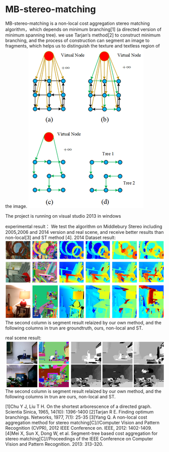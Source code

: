 # MB-stereo-matching
MB-stereo-matching is a non-local cost aggregation stereo matching algorithm，which depends on minimum branching[1]
(a directed version of minimum spanning tree). we use Tarjan‘s method[2] to construct minimum branching, and the process of construction
can segment an image to fragments, which helps us to distinguish the texture and textless region of the image.
![Image text](https://raw.githubusercontent.com/zssjh/git_img/master/1__.png)

The project is running on visual studio 2013 in windows

experimental result：
We test the algorithm on Middlebury Stereo including 2005,2006 and 2014 version and real scene, and receive better results than non-local[3] and ST method
[4].
2014 Dataset result:
![Image text](https://raw.githubusercontent.com/zssjh/git_img/master/1_dataset.png)
The second column is segment result relaized by our own method, and the following columns in trun are groundtruth, ours, non-local and
ST.

real scene result:
![Image text](https://raw.githubusercontent.com/zssjh/git_img/master/1_scene_2.png)
The second column is segment result relaized by our own method, and the following columns in trun are ours, non-local and
ST.


[1]Chu Y J, Liu T H. On the shortest arborescence of a directed graph. Scientia Sinica, 1965, 14(10): 1396-1400
[2]Tarjan R E. Finding optimum branchings. Networks, 1977, 7(1): 25-35
[3]Yang Q. A non-local cost aggregation method for stereo matching[C]//Computer Vision and Pattern Recognition (CVPR), 2012 IEEE Conference on. IEEE, 2012: 1402-1409.
[4]Mei X, Sun X, Dong W, et al. Segment-tree based cost aggregation for stereo matching[C]//Proceedings of the IEEE Conference on Computer Vision and Pattern Recognition. 2013: 313-320.

